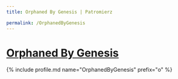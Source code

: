 ```yaml
---
title: Orphaned By Genesis | Patromierz

permalink: /OrphanedByGenesis
---
```


# [Orphaned By Genesis](https://patronite.pl/OrphanedByGenesis)

{% include profile.md name="OrphanedByGenesis" prefix="o" %}
